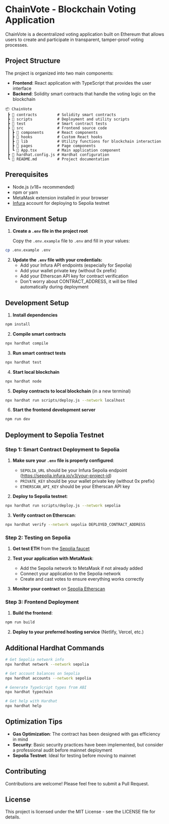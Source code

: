 
# ChainVote - Blockchain Voting Application

ChainVote is a decentralized voting application built on Ethereum that allows users to create and participate in transparent, tamper-proof voting processes.

## Project Structure

The project is organized into two main components:

- **Frontend**: React application with TypeScript that provides the user interface
- **Backend**: Solidity smart contracts that handle the voting logic on the blockchain

```
📦 ChainVote
 ┣ 📂 contracts         # Solidity smart contracts
 ┣ 📂 scripts           # Deployment and utility scripts
 ┣ 📂 test              # Smart contract tests
 ┣ 📂 src               # Frontend source code
 ┃ ┣ 📂 components      # React components
 ┃ ┣ 📂 hooks           # Custom React hooks
 ┃ ┣ 📂 lib             # Utility functions for blockchain interaction
 ┃ ┣ 📂 pages           # Page components
 ┃ ┗ 📜 App.tsx         # Main application component
 ┣ 📜 hardhat.config.js # Hardhat configuration
 ┗ 📜 README.md         # Project documentation
```

## Prerequisites

- Node.js (v18+ recommended)
- npm or yarn
- MetaMask extension installed in your browser
- [Infura](https://infura.io/) account for deploying to Sepolia testnet

## Environment Setup

1. **Create a `.env` file in the project root**
   
   Copy the `.env.example` file to `.env` and fill in your values:

```bash
cp .env.example .env
```

2. **Update the `.env` file with your credentials:**
   - Add your Infura API endpoints (especially for Sepolia)
   - Add your wallet private key (without 0x prefix)
   - Add your Etherscan API key for contract verification
   - Don't worry about CONTRACT_ADDRESS, it will be filled automatically during deployment

## Development Setup

1. **Install dependencies**

```bash
npm install
```

2. **Compile smart contracts**

```bash
npx hardhat compile
```

3. **Run smart contract tests**

```bash
npx hardhat test
```

4. **Start local blockchain**

```bash
npx hardhat node
```

5. **Deploy contracts to local blockchain** (in a new terminal)

```bash
npx hardhat run scripts/deploy.js --network localhost
```

6. **Start the frontend development server**

```bash
npm run dev
```

## Deployment to Sepolia Testnet

### Step 1: Smart Contract Deployment to Sepolia

1. **Make sure your `.env` file is properly configured**:
   - `SEPOLIA_URL` should be your Infura Sepolia endpoint (https://sepolia.infura.io/v3/your-project-id)
   - `PRIVATE_KEY` should be your wallet private key (without 0x prefix)
   - `ETHERSCAN_API_KEY` should be your Etherscan API key

2. **Deploy to Sepolia testnet**:

```bash
npx hardhat run scripts/deploy.js --network sepolia
```

3. **Verify contract on Etherscan**:

```bash
npx hardhat verify --network sepolia DEPLOYED_CONTRACT_ADDRESS
```

### Step 2: Testing on Sepolia

1. **Get test ETH** from the [Sepolia faucet](https://sepolia-faucet.pk910.de/)

2. **Test your application with MetaMask**:
   - Add the Sepolia network to MetaMask if not already added
   - Connect your application to the Sepolia network
   - Create and cast votes to ensure everything works correctly

3. **Monitor your contract** on [Sepolia Etherscan](https://sepolia.etherscan.io/)

### Step 3: Frontend Deployment

1. **Build the frontend**:

```bash
npm run build
```

2. **Deploy to your preferred hosting service** (Netlify, Vercel, etc.)

## Additional Hardhat Commands

```bash
# Get Sepolia network info
npx hardhat network --network sepolia

# Get account balances on Sepolia
npx hardhat accounts --network sepolia

# Generate TypeScript types from ABI
npx hardhat typechain

# Get help with Hardhat
npx hardhat help
```

## Optimization Tips

- **Gas Optimization**: The contract has been designed with gas efficiency in mind
- **Security**: Basic security practices have been implemented, but consider a professional audit before mainnet deployment
- **Sepolia Testnet**: Ideal for testing before moving to mainnet

## Contributing

Contributions are welcome! Please feel free to submit a Pull Request.

## License

This project is licensed under the MIT License - see the LICENSE file for details.

